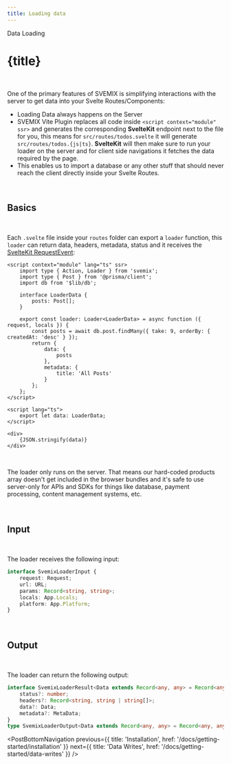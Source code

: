 ```yaml
---
title: Loading data
---
```


<script context="module">
	export const prerender = true;
</script>
<script>
	import PostBottomNavigation from "../../../components/PostBottomNavigation.svelte";
</script>

<p class="mb-4 leading-6 font-semibold text-sky-300">Data Loading</p>

# {title}

<br>

One of the primary features of SVEMIX is simplifying interactions with the server to get data into your Svelte Routes/Components:

- Loading Data always happens on the Server
- SVEMIX Vite Plugin replaces all code inside `<script context="module" ssr>` and generates the corresponding **SvelteKit** endpoint next to the file for you, this means for `src/routes/todos.svelte` it will generate `src/routes/todos.{js|ts}`. **SvelteKit** will then make sure to run your loader on the server and for client side navigations it fetches the data required by the page.
- This enables us to import a database or any other stuff that should never reach the client directly inside your Svelte Routes.

<br>

<h2 id="basics">Basics</h2>

<br>

Each `.svelte` file inside your `routes` folder can export a `loader` function, this `loader` can return data, headers, metadata, status and it receives the [SvelteKit RequestEvent](https://kit.svelte.dev/docs#routing-endpoints):

```svelte
<script context="module" lang="ts" ssr>
	import type { Action, Loader } from 'svemix';
	import type { Post } from '@prisma/client';
	import db from '$lib/db';

	interface LoaderData {
		posts: Post[];
	}

	export const loader: Loader<LoaderData> = async function ({ request, locals }) {
		const posts = await db.post.findMany({ take: 9, orderBy: { createdAt: 'desc' } });
		return {
			data: {
				posts
			},
			metadata: {
				title: 'All Posts'
			}
		};
	};
</script>

<script lang="ts">
	export let data: LoaderData;
</script>

<div>
	{JSON.stringify(data)}
</div>
```

<br>

The loader only runs on the server. That means our hard-coded products array doesn't get included in the browser bundles and it's safe to use server-only for APIs and SDKs for things like database, payment processing, content management systems, etc.

<br>

<h2 id="input">Input</h2>

<br>

The loader receives the following input:

```ts
interface SvemixLoaderInput {
	request: Request;
	url: URL;
	params: Record<string, string>;
	locals: App.Locals;
	platform: App.Platform;
}
```

<br>

<h2 id="output">Output</h2>

<br>

The loader can return the following output:

```ts
interface SvemixLoaderResult<Data extends Record<any, any> = Record<any, any>> {
	status?: number;
	headers?: Record<string, string | string[]>;
	data?: Data;
	metadata?: MetaData;
}
type SvemixLoaderOutput<Data extends Record<any, any> = Record<any, any>> = LoaderResult<Data>;
```

<PostBottomNavigation
previous={{ title: 'Installation', href: '/docs/getting-started/installation' }}
next={{ title: 'Data Writes', href: '/docs/getting-started/data-writes'  }}
/>
